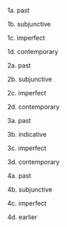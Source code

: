 1a. past

1b. subjunctive

1c. imperfect

1d. contemporary

2a. past

2b. subjunctive

2c. imperfect

2d. contemporary

3a. past

3b. indicative

3c. imperfect

3d. contemporary

4a. past

4b. subjunctive

4c. imperfect

4d. earlier

